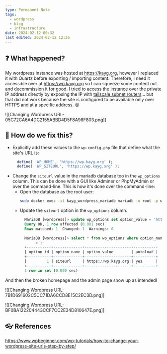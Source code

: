 ```yaml
---
type: Permanent Note
tags:
  - wordpress
  - blog
  - infrastructure
date: 2024-02-12 00:32
last edited: 2024-02-12 12:26
---
```

## ❓ What happened?

My wordpress instance was hosted at https://kayg.org, however I replaced it with Quartz before exporting / importing content. Therefore, I need it accessible over at https://wp.kayg.org so I can squeeze some content out and decommission it for good. I tried to access the instance over the private IP address directly by exposing the IP with [tailscale subnet routers](https://tailscale.com/kb/1019/subnets)... but that did not work because the site is configured to be available only over HTTPS and at a specific address. 😔

![[Changing Wordpress URL-05C72CA6A4DC2155ABBD4D5F8A98F803.png]]

## 🎤 How do we fix this?

- Explicitly add these values to the `wp-config.php` file that define what the site's URL is:
  ```php
	define( 'WP_HOME', 'https://wp.kayg.org' );
	define( 'WP_SITEURL', 'https://wp.kayg.org' );
  ```
- Change the `siteurl` value in the mariadb database too in the `wp_options` column. This can be done with a GUI like Adminer or PhpMyAdmin or over the command-line. This is how it's done over the command-line:
	- Open the database as the root user:
	  ```bash
	  sudo docker exec -it kayg_wordpress_mariadb mariadb -u root -p wordpress
	  ```
	- Update the `siteurl` option in the `wp_options` column.
	  ```sql
		MariaDB [wordpress]> update wp_options set option_value = 'https://wp.kayg.org' where option_name = 'siteurl';
		Query OK, 1 row affected (0.001 sec)
		Rows matched: 1  Changed: 1  Warnings: 0
		
		MariaDB [wordpress]> select * from wp_options where option_name = 'siteurl'
		    -> ;
		+-----------+-------------+---------------------+----------+
		| option_id | option_name | option_value        | autoload |
		+-----------+-------------+---------------------+----------+
		|         1 | siteurl     | https://wp.kayg.org | yes      |
		+-----------+-------------+---------------------+----------+
		1 row in set (0.000 sec)
	  ```

And then the broken homepage and the admin page show up as intended!

![[Changing Wordpress URL-7B1D691602C5CC71DA6CCD8E15C2EC3D.png]]

![[Changing Wordpress URL-BF0BA122204443CCF7CC2E34D810647E.png]]

## 👓 References

https://www.wpbeginner.com/wp-tutorials/how-to-change-your-wordpress-site-urls-step-by-step/